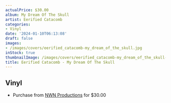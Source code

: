 ```yaml
---
actualPrice: $30.00
album: My Dream Of The Skull
artist: Eerified Catacomb
categories:
- Vinyl
date: '2024-01-10T06:13:08'
draft: false
images:
- /images/covers/eerified_catacomb-my_dream_of_the_skull.jpg
inStock: true
thumbnailImage: /images/covers/eerified_catacomb-my_dream_of_the_skull-thumb.jpg
title: Eerified Catacomb - My Dream Of The Skull
---
```


## Vinyl
* Purchase from [NWN Productions](http://shop.nwnprod.com/index.php?route=product/product&path=75&product_id=45095&sort=pd.name&order=ASC) for $30.00

